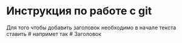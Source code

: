 # Инструкция по работе с git
Для того чтобы добавить заголовок необходимо в начале текста ставить # напримет так # Заголовок
